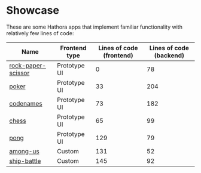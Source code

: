 # Showcase

These are some Hathora apps that implement familiar functionality with relatively few lines of code:

| Name                                                                                              | Frontend type | Lines of code (frontend) | Lines of code (backend) |
| ------------------------------------------------------------------------------------------------- | ------------- | ------------------------ | ----------------------- |
| [rock-paper-scissor](https://github.com/hathora/hathora/tree/develop/examples/rock-paper-scissor) | Prototype UI  | 0                        | 78                      |
| [poker](https://github.com/hathora/hathora/tree/develop/examples/poker)                           | Prototype UI  | 33                       | 204                     |
| [codenames](https://github.com/hathora/hathora/tree/develop/examples/codenames)                   | Prototype UI  | 73                       | 182                     |
| [chess](https://github.com/hathora/hathora/tree/develop/examples/chess)                           | Prototype UI  | 65                       | 99                     |
| [pong](https://github.com/hathora/hathora/tree/develop/examples/pong)                             | Prototype UI  | 129                      | 79                      |
| [among-us](https://github.com/hathora/among-us-tutorial)                                          | Custom        | 131                      | 52                      |
| [ship-battle](https://github.com/hathora/ship-battle)                                             | Custom        | 145                      | 92                      |
